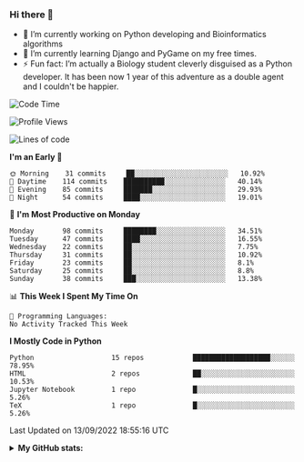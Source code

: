 ### Hi there 👋

- 🔭 I’m currently working on Python developing and Bioinformatics algorithms
- 🌱 I’m currently learning Django and PyGame on my free times.
- ⚡ Fun fact: I’m actually a Biology student cleverly disguised as a Python developer. It has been now 1 year of this adventure as a double agent and I couldn't be happier.


<!--START_SECTION:waka-->
![Code Time](http://img.shields.io/badge/Code%20Time-25%20hrs%2046%20mins-blue)

![Profile Views](http://img.shields.io/badge/Profile%20Views-11-blue)

![Lines of code](https://img.shields.io/badge/From%20Hello%20World%20I%27ve%20Written-727%20Thousand%20lines%20of%20code-blue)

**I'm an Early 🐤** 

```text
🌞 Morning    31 commits     ██░░░░░░░░░░░░░░░░░░░░░░░   10.92% 
🌆 Daytime    114 commits    ██████████░░░░░░░░░░░░░░░   40.14% 
🌃 Evening    85 commits     ███████░░░░░░░░░░░░░░░░░░   29.93% 
🌙 Night      54 commits     ████░░░░░░░░░░░░░░░░░░░░░   19.01%

```
📅 **I'm Most Productive on Monday** 

```text
Monday       98 commits     ████████░░░░░░░░░░░░░░░░░   34.51% 
Tuesday      47 commits     ████░░░░░░░░░░░░░░░░░░░░░   16.55% 
Wednesday    22 commits     ██░░░░░░░░░░░░░░░░░░░░░░░   7.75% 
Thursday     31 commits     ██░░░░░░░░░░░░░░░░░░░░░░░   10.92% 
Friday       23 commits     ██░░░░░░░░░░░░░░░░░░░░░░░   8.1% 
Saturday     25 commits     ██░░░░░░░░░░░░░░░░░░░░░░░   8.8% 
Sunday       38 commits     ███░░░░░░░░░░░░░░░░░░░░░░   13.38%

```


📊 **This Week I Spent My Time On** 

```text
💬 Programming Languages: 
No Activity Tracked This Week

```

**I Mostly Code in Python** 

```text
Python                   15 repos            ███████████████████░░░░░░   78.95% 
HTML                     2 repos             ██░░░░░░░░░░░░░░░░░░░░░░░   10.53% 
Jupyter Notebook         1 repo              █░░░░░░░░░░░░░░░░░░░░░░░░   5.26% 
TeX                      1 repo              █░░░░░░░░░░░░░░░░░░░░░░░░   5.26%

```



 Last Updated on 13/09/2022 18:55:16 UTC
<!--END_SECTION:waka-->



<details>
  <summary> <b> My GitHub stats: </b> </summary>
  <br>
  <p align = "center">
    <img src = "https://github-readme-stats.vercel.app/api?username=ruigomesbioinf&show_icons=true"/>
  </p>
</details>

<!--
**ruigomesbioinf/ruigomesbioinf** is a ✨ _special_ ✨ repository because its `README.md` (this file) appears on your GitHub profile.
-->

